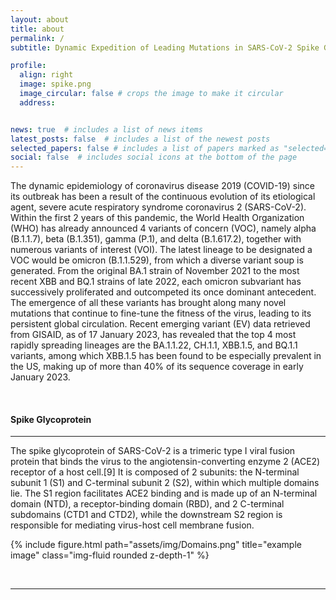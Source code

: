 ```yaml
---
layout: about
title: about
permalink: /
subtitle: Dynamic Expedition of Leading Mutations in SARS-CoV-2 Spike Glycoproteins. <a href='#'>Affiliations</a>.

profile:
  align: right
  image: spike.png
  image_circular: false # crops the image to make it circular
  address: 


news: true  # includes a list of news items
latest_posts: false  # includes a list of the newest posts
selected_papers: false # includes a list of papers marked as "selected={true}"
social: false  # includes social icons at the bottom of the page
---
```


The dynamic epidemiology of coronavirus disease 2019 (COVID-19) since its outbreak has been a result of the continuous evolution of its etiological agent, severe acute respiratory syndrome coronavirus 2 (SARS-CoV-2). Within the first 2 years of this pandemic, the World Health Organization (WHO) has already announced 4 variants of concern (VOC), namely alpha (B.1.1.7), beta (B.1.351), gamma (P.1), and delta (B.1.617.2), together with numerous variants of interest (VOI). The latest lineage to be designated a VOC would be omicron (B.1.1.529), from which a diverse variant soup is generated. From the original BA.1 strain of November 2021 to the most recent XBB and BQ.1 strains of late 2022, each omicron subvariant has successively proliferated and outcompeted its once dominant antecedent. The emergence of all these variants has brought along many novel mutations that continue to fine-tune the fitness of the virus, leading to its persistent global circulation. Recent emerging variant (EV) data retrieved from GISAID, as of 17 January 2023, has revealed that the top 4 most rapidly spreading lineages are the BA.1.1.22, CH.1.1, XBB.1.5, and BQ.1.1 variants, among which XBB.1.5 has been found to be especially prevalent in the US, making up of more than 40% of its sequence coverage in early January 2023.

<br>

<h4 style="test-align: left;"><strong>Spike Glycoprotein</strong></h4>
<hr>

The spike glycoprotein of SARS-CoV-2 is a trimeric type I viral fusion protein that binds the virus to the angiotensin-converting enzyme 2 (ACE2) receptor of a host cell.[9] It is composed of 2 subunits: the N-terminal subunit 1 (S1) and C-terminal subunit 2 (S2), within which multiple domains lie. The S1 region facilitates ACE2 binding and is made up of an N-terminal domain (NTD), a receptor-binding domain (RBD), and 2 C-terminal subdomains (CTD1 and CTD2), while the downstream S2 region is responsible for mediating virus-host cell membrane fusion.


{% include figure.html path="assets/img/Domains.png" title="example image" class="img-fluid rounded z-depth-1" %}

<br>
<hr>
